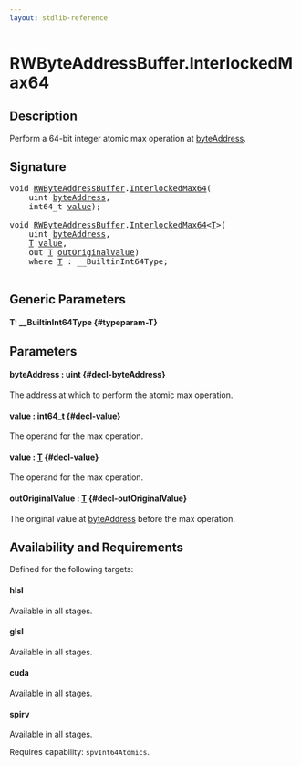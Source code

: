 ```yaml
---
layout: stdlib-reference
---
```


# RWByteAddressBuffer\.InterlockedMax64

## Description

Perform a 64-bit integer atomic max operation at <span class='code'><a href="/stdlib-reference/types/rwbyteaddressbuffer-0126d/interlockedmax64-0b#decl-byteAddress" class="code_param">byteAddress</a></span>.



## Signature 

<pre>
<span class="code_keyword">void</span> <a href="/stdlib-reference/types/rwbyteaddressbuffer-0126d/index" class="code_type">RWByteAddressBuffer</a>.<a href="/stdlib-reference/types/rwbyteaddressbuffer-0126d/interlockedmax64-0b">InterlockedMax64</a>(
    <span class="code_keyword">uint</span> <a href="/stdlib-reference/types/rwbyteaddressbuffer-0126d/interlockedmax64-0b#decl-byteAddress" class="code_param">byteAddress</a>,
    int64_t <a href="/stdlib-reference/types/rwbyteaddressbuffer-0126d/interlockedmax64-0b#decl-value" class="code_param">value</a>);

<span class="code_keyword">void</span> <a href="/stdlib-reference/types/rwbyteaddressbuffer-0126d/index" class="code_type">RWByteAddressBuffer</a>.<a href="/stdlib-reference/types/rwbyteaddressbuffer-0126d/interlockedmax64-0b">InterlockedMax64</a>&lt;<a href="/stdlib-reference/types/rwbyteaddressbuffer-0126d/interlockedmax64-0b#typeparam-T" class="code_type">T</a>&gt;(
    <span class="code_keyword">uint</span> <a href="/stdlib-reference/types/rwbyteaddressbuffer-0126d/interlockedmax64-0b#decl-byteAddress" class="code_param">byteAddress</a>,
    <a href="/stdlib-reference/types/rwbyteaddressbuffer-0126d/interlockedmax64-0b#typeparam-T" class="code_type">T</a> <a href="/stdlib-reference/types/rwbyteaddressbuffer-0126d/interlockedmax64-0b#decl-value" class="code_param">value</a>,
    <span class="code_keyword">out</span> <a href="/stdlib-reference/types/rwbyteaddressbuffer-0126d/interlockedmax64-0b#typeparam-T" class="code_type">T</a> <a href="/stdlib-reference/types/rwbyteaddressbuffer-0126d/interlockedmax64-0b#decl-outOriginalValue" class="code_param">outOriginalValue</a>)
    <span class='code_keyword'>where</span> <a href="/stdlib-reference/types/rwbyteaddressbuffer-0126d/interlockedmax64-0b#typeparam-T" class="code_type">T</a> : __BuiltinInt64Type;

</pre>

## Generic Parameters

#### T: \_\_BuiltinInt64Type {#typeparam-T}

## Parameters

#### byteAddress  : uint {#decl-byteAddress}
The address at which to perform the atomic max operation.

#### value  : int64\_t {#decl-value}
The operand for the max operation.

#### value  : [T](/stdlib-reference/types/rwbyteaddressbuffer-0126d/interlockedmax64-0b#typeparam-T) {#decl-value}
The operand for the max operation.

#### outOriginalValue  : [T](/stdlib-reference/types/rwbyteaddressbuffer-0126d/interlockedmax64-0b#typeparam-T) {#decl-outOriginalValue}
The original value at <span class='code'><a href="/stdlib-reference/types/rwbyteaddressbuffer-0126d/interlockedmax64-0b#decl-byteAddress" class="code_param">byteAddress</a></span> before the max operation.


## Availability and Requirements

Defined for the following targets:

#### hlsl
Available in all stages.

#### glsl
Available in all stages.

#### cuda
Available in all stages.

#### spirv
Available in all stages.

Requires capability: `spvInt64Atomics`.


